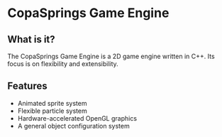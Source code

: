 # CopaSprings Game Engine

## What is it?

The CopaSprings Game Engine is a 2D game engine written in C++. Its focus is on flexibility and extensibility.

## Features

- Animated sprite system
- Flexible particle system
- Hardware-accelerated OpenGL graphics
- A general object configuration system
